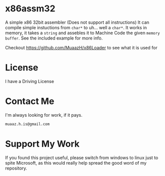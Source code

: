 # x86assm32
A simple x86 32bit assembler (Does not support all instructions)
It can compile simple instuctions from `char*` to uh... well a `char*`. It works in memory, it takes a `string` and assebles it to Machine Code the given `memory buffer`. See the included example for more info.

Checkout https://github.com/MuaazH/x86Loader to see what it is used for

# License
I have a Driving License

# Contact Me
I'm always looking for work, if it pays.
```sh
muaaz.h.is@gmail.com
```

# Support My Work
If you found this project useful, please switch from windows to linux just to spite Microsoft, as this would really help spread the good word of my repository.
